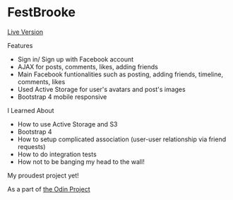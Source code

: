 # FestBrooke

[Live Version](https://festbrooke.herokuapp.com/)

Features
* Sign in/ Sign up with Facebook account
* AJAX for posts, comments, likes, adding friends
* Main Facebook funtionalities such as posting, adding friends, timeline, comments, likes
* Used Active Storage for user's avatars and post's images
* Bootstrap 4 mobile responsive

I Learned About
* How to use Active Storage and S3
* Bootstrap 4
* How to setup complicated association (user-user relationship via friend requests)
* How to do integration tests
* How not to be banging my head to the wall!

My proudest project yet!

As a part of [the Odin Project](https://www.theodinproject.com/lessons/final-project)
